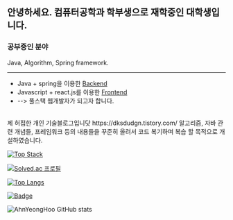 ## 안녕하세요. 컴퓨터공학과 학부생으로 재학중인 대학생입니다.

### 공부중인 분야 
Java, Algorithm, Spring framework.
<hr />
<ul>
  <li>Java + spring을 이용한 <u>Backend</u></li>
  <li>Javascript + react.js를 이용한 <u>Frontend</u></li>
  <li> --> 풀스택 웹개발자가 되고자 합니다.</li>
</ul>
<br>
제 허접한 개인 기술블로그입니닷 https://dksdudgn.tistory.com/ 알고리즘, 자바 관련 개념들, 프레임워크 등의 내용들을 꾸준히 올려서 코드 복기하며 복습 할 목적으로 개설하였습니다.
<br>

[![Top Stack](https://widget.realdeveloper.pro/api/top?stack=Java,JavaScript,Spring)](https://github.com/dksdudgn00)

[![Solved.ac 프로필](http://mazassumnida.wtf/api/v2/generate_badge?boj=dksdudgn00)](https://solved.ac/dksdudgn00)

[![Top Langs](https://github-readme-stats.vercel.app/api/top-langs/?username=AhnYeonghoo&layout=compact&theme=tokyonight&langs_count=8)](https://github.com/anuraghazra/github-readme-stats)

[![Badge](https://widget.realdeveloper.pro/api/badge?title=Languages&badges=Java,JavaScript,C,Html,Css)](https://github.com/dksdudgn00)

![AhnYeongHoo GitHub stats](https://github-readme-stats.vercel.app/api?username=AhnYeonghoo&theme=dark&show_icons=true?theme=gotham)






